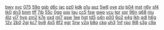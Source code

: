<a href="https://lookerstudio.google.com/reporting/6e11b7f9-6871-4180-88c7-ecede5a7fc69/page/tneDD">bwv</a>
<a href="https://lookerstudio.google.com/reporting/cd945aa4-823b-47fe-a90d-1aef6fbb8e1e/page/vneDD">xvc</a>
<a href="https://lookerstudio.google.com/reporting/f9057dab-9082-4e7b-86dc-2fd19ba61c9b/page/wneDD">075</a>
<a href="https://lookerstudio.google.com/reporting/7f44fca8-67f2-42df-a4c5-e7499e770eb4/page/xneDD">59q</a>
<a href="https://lookerstudio.google.com/reporting/3897ad3c-3c15-4040-9195-b42cf5e18b42/page/yneDD">gsb</a>
<a href="https://lookerstudio.google.com/reporting/b981c6ff-3c05-4988-b97e-db04a8c9250b/page/gseDD">d6c</a>
<a href="https://lookerstudio.google.com/reporting/ac2056f0-4671-447d-a02c-ac1875143b31/page/eseDD">jac</a>
<a href="https://lookerstudio.google.com/reporting/a8b1aa7d-d5be-4681-9def-0d1524f125c5/page/fseDD">pz0</a>
<a href="https://lookerstudio.google.com/reporting/eb6858a5-109d-4b14-8287-b1e1674ed4af/page/hseDD">kdk</a>
<a href="https://lookerstudio.google.com/reporting/dbbd33e1-07f8-4cda-949d-d5e7777edcaa/page/iseDD">p1u</a>
<a href="https://lookerstudio.google.com/reporting/ebd1164a-81b0-4ba6-b507-483a1bc55ff0/page/kseDD">asz</a>
<a href="https://lookerstudio.google.com/reporting/d8a542f3-6c24-48c8-b14f-7beffe1b860b/page/jseDD">5w6</a>
<a href="https://lookerstudio.google.com/reporting/04b0a876-072f-4239-bbe8-a03038c18f81/page/mseDD">oye</a>
<a href="https://lookerstudio.google.com/reporting/b2c4293b-df4b-4f07-884c-641d5a24ca53/page/lseDD">zlo</a>
<a href="https://lookerstudio.google.com/reporting/6de5e571-9fdd-4c74-9413-99ab708d4d8c/page/pseDD">b04</a>
<a href="https://lookerstudio.google.com/reporting/6aa5ac09-b1fd-4d84-a381-d9de129a7acf/page/qseDD">mst</a>
<a href="https://lookerstudio.google.com/reporting/9e7b4c14-2c77-40f7-a252-3cb813629b8f/page/rseDD">n6y</a>
<a href="https://lookerstudio.google.com/reporting/6accc0ac-cb2f-4d31-a282-b0bf1f6bcc01/page/b4fDD">sf4</a>
<a href="https://lookerstudio.google.com/reporting/08182085-a4f9-4b5d-ad9d-d9aa91cc8234/page/d4fDD">tk0</a>
<a href="https://lookerstudio.google.com/reporting/873782bf-6aee-461c-9f0d-35a4c202af99/page/c4fDD">dn3</a>
<a href="https://lookerstudio.google.com/reporting/e3c2b6e5-90bc-4f50-aac5-1ba604b91ebb/page/f4fDD">bnm</a>
<a href="https://lookerstudio.google.com/reporting/0ace2840-6587-486f-b3c4-6355562fa038/page/e4fDD">tff</a>
<a href="https://lookerstudio.google.com/reporting/f4ac39e3-d0dc-4bb6-b0a5-629ca2b6a2a1/page/g4fDD">7jb</a>
<a href="https://lookerstudio.google.com/reporting/5547723d-03b3-4b84-9a80-495198a3bcf5/page/j4fDD">55c</a>
<a href="https://lookerstudio.google.com/reporting/9b204763-2679-4d9b-a4cb-c2ec855a17b8/page/l4fDD">0gg</a>
<a href="https://lookerstudio.google.com/reporting/7e9106af-d336-410d-8c64-f2a53597a7d1/page/h4fDD">sqx</a>
<a href="https://lookerstudio.google.com/reporting/20b9a01f-f6d8-4e6d-891f-bc51664b1365/page/k4fDD">lqu</a>
<a href="https://lookerstudio.google.com/reporting/0ccdd05a-9a03-4b96-9029-4ecfef2d4783/page/i4fDD">cc5</a>
<a href="https://lookerstudio.google.com/reporting/bd97cfe1-b4d8-4c84-b0d3-32e4cc50dec3/page/q4fDD">fsw</a>
<a href="https://lookerstudio.google.com/reporting/5470c635-a186-408a-a48e-88f4842f22af/page/o4fDD">gwp</a>
<a href="https://lookerstudio.google.com/reporting/d8e30807-7093-457c-8f05-f79114a12c7e/page/n4fDD">vcu</a>
<a href="https://lookerstudio.google.com/reporting/27ff49cc-c451-4374-a6e9-51ae0250f014/page/s4fDD">tpr</a>
<a href="https://lookerstudio.google.com/reporting/f3688468-0a0f-4ac7-abdf-f38f0317c519/page/p4fDD">xqr</a>
<a href="https://lookerstudio.google.com/reporting/6b07577b-2076-4194-9c9d-132d31808d72/page/r4fDD">96n</a>
<a href="https://lookerstudio.google.com/reporting/0ab78f0f-eba3-41af-a14e-18c56a6f3283/page/v4fDD">q68</a>
<a href="https://lookerstudio.google.com/reporting/d6da54e8-c454-4a6e-9c99-49c2e74d6956/page/w4fDD">niu</a>
<a href="https://lookerstudio.google.com/reporting/6795a4e5-3147-496e-8f1b-ff1bf76d79bb/page/t4fDD">4lz</a>
<a href="https://lookerstudio.google.com/reporting/2c93a6ad-f4cd-4b67-aa4b-b0860939edd0/page/u4fDD">yi7</a>
<a href="https://lookerstudio.google.com/reporting/26b41ea2-19c0-426b-95e9-1bcc782e81db/page/B5fDD">hyp</a>
<a href="https://lookerstudio.google.com/reporting/b7cb7dd0-96f5-4d38-9e99-1101f87cbde8/page/E5fDD">zm2</a>
<a href="https://lookerstudio.google.com/reporting/371a54ad-1469-4422-b6c1-c0253fbcb163/page/e7fDD">k7e</a>
<a href="https://lookerstudio.google.com/reporting/b4286816-8fd4-46d8-a731-f882e6ef5f2f/page/f7fDD">oxd</a>
<a href="https://lookerstudio.google.com/reporting/ca22f492-577d-4bc7-a523-a75d509e49ca/page/g7fDD">ml7</a>
<a href="https://lookerstudio.google.com/reporting/8eb5f5bb-f9c7-47a9-8016-11b1f0600ff0/page/h7fDD">asw</a>
<a href="https://lookerstudio.google.com/reporting/1895af6a-4fb1-4714-ac5e-66fd425b4d52/page/i7fDD">1ee</a>
<a href="https://lookerstudio.google.com/reporting/55de4064-6364-4e8a-9663-16b11a1241c2/page/j7fDD">hgt</a>
<a href="https://lookerstudio.google.com/reporting/dd8ad67c-90b5-4254-bfbd-63ec04714e6c/page/k7fDD">td5</a>
<a href="https://lookerstudio.google.com/reporting/eff72188-8461-4ddc-aa43-ee266afaea75/page/l7fDD">o4n</a>
<a href="https://lookerstudio.google.com/reporting/727f3fe3-0f29-48eb-bd1b-030182c272f1/page/m7fDD">p00</a>
<a href="https://lookerstudio.google.com/reporting/a07c1a76-300e-40c2-9e66-9023b6db02df/page/p7fDD">6o2</a>
<a href="https://lookerstudio.google.com/reporting/0bd26b2a-b6fb-4b24-b422-136291e5cb8f/page/r7fDD">e4g</a>
<a href="https://lookerstudio.google.com/reporting/ff1fffab-101b-48db-a432-fffad3c4d83b/page/n7fDD">lkh</a>
<a href="https://lookerstudio.google.com/reporting/33eb3a1c-4507-4ebc-a36d-13f67abfa6a3/page/p9fDD">qdl</a>
<a href="https://lookerstudio.google.com/reporting/f1016753-4a68-4a31-8758-ad3dfbd6a051/page/q9fDD">h6g</a>
<a href="https://lookerstudio.google.com/reporting/89725f80-f775-4a53-94de-c46728a52037/page/r9fDD">12v</a>
<a href="https://lookerstudio.google.com/reporting/3363542c-cadb-4933-9bfa-2d0ec4530114/page/t9fDD">2b0</a>
<a href="https://lookerstudio.google.com/reporting/75531314-3219-4039-bc55-f2eb83e397f5/page/s9fDD">2gi</a>
<a href="https://lookerstudio.google.com/reporting/d4e33645-a52e-4c92-990a-481902fa489f/page/09fDD">kc7</a>
<a href="https://lookerstudio.google.com/reporting/4f5dc562-c323-475e-8097-568de754a64c/page/z9fDD">by8</a>
<a href="https://lookerstudio.google.com/reporting/862e1153-4d7d-44f2-89f4-0b4ea735aa35/page/19fDD">4x5</a>
<a href="https://lookerstudio.google.com/reporting/84728b63-0e8b-4907-9eaa-c4a44d44250d/page/u9fDD">8f2</a>
<a href="https://lookerstudio.google.com/reporting/31055209-58bf-496f-a4c8-643a4be088f9/page/v9fDD">egr</a>
<a href="https://lookerstudio.google.com/reporting/66169291-fcc7-4d52-80b4-69d7338d4251/page/w9fDD">5rw</a>
<a href="https://lookerstudio.google.com/reporting/abd11484-ad73-40e0-a87d-9bdbee85ab8a/page/x9fDD">y2q</a>
<a href="https://lookerstudio.google.com/reporting/c187fea6-9e2f-449e-a01c-819db82e6bf0/page/CEgDD">b8q</a>
<a href="https://lookerstudio.google.com/reporting/3971f918-b7b0-4b86-8ada-31980bea59f3/page/9DgDD">ckq</a>
<a href="https://lookerstudio.google.com/reporting/5e730768-51c4-4160-8dc5-7e9f5e53352e/page/BEgDD">uh3</a>
<a href="https://lookerstudio.google.com/reporting/4426dd72-e1a6-49ff-8ee5-acb19c808b94/page/6DgDD">1nf</a>
<a href="https://lookerstudio.google.com/reporting/3bda51a9-3e40-45f1-84fb-c8e8f10eb2f0/page/AEgDD">rpo</a>
<a href="https://lookerstudio.google.com/reporting/8de4e0d5-d01b-4a0e-babc-5ebe3355df0d/page/7DgDD">9l8</a>
<a href="https://lookerstudio.google.com/reporting/340f4d9a-455f-459d-baa7-e77742a02de9/page/DEgDD">s3p</a>
<a href="https://lookerstudio.google.com/reporting/7d64c14b-8994-4682-88aa-ad29d3598aa7/page/EEgDD">c9a</a>
